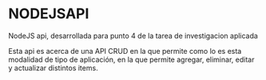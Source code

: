 # NODEJSAPI
NodeJS api, desarrollada para punto 4 de la tarea de investigacion aplicada

Esta api es acerca de una API CRUD en la que permite como lo es esta modalidad de tipo de aplicación, en la que permite agregar, eliminar, editar y actualizar distintos items.
